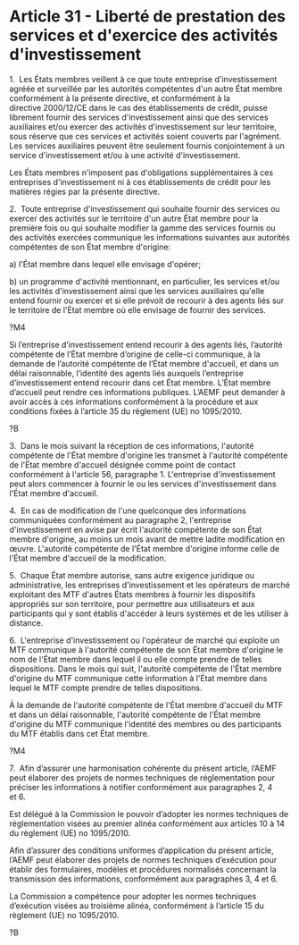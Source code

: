 # Article 31 - Liberté de prestation des services et d'exercice des activités d'investissement


1.  Les États membres veillent à ce que toute entreprise d'investissement agréée et surveillée par les autorités compétentes d'un autre État membre conformément à la présente directive, et conformément à la directive 2000/12/CE dans le cas des établissements de crédit, puisse librement fournir des services d'investissement ainsi que des services auxiliaires et/ou exercer des activités d'investissement sur leur territoire, sous réserve que ces services et activités soient couverts par l'agrément. Les services auxiliaires peuvent être seulement fournis conjointement à un service d'investissement et/ou à une activité d'investissement.

Les États membres n'imposent pas d'obligations supplémentaires à ces entreprises d'investissement ni à ces établissements de crédit pour les matières régies par la présente directive.

2.  Toute entreprise d'investissement qui souhaite fournir des services ou exercer des activités sur le territoire d'un autre État membre pour la première fois ou qui souhaite modifier la gamme des services fournis ou des activités exercées communique les informations suivantes aux autorités compétentes de son État membre d'origine:

a) l'État membre dans lequel elle envisage d'opérer;

b) un programme d'activité mentionnant, en particulier, les services et/ou les activités d'investissement ainsi que les services auxiliaires qu'elle entend fournir ou exercer et si elle prévoit de recourir à des agents liés sur le territoire de l'État membre où elle envisage de fournir des services.

?M4

Si l’entreprise d’investissement entend recourir à des agents liés, l’autorité compétente de l’État membre d’origine de celle-ci communique, à la demande de l’autorité compétente de l’État membre d'accueil, et dans un délai raisonnable, l’identité des agents liés auxquels l’entreprise d’investissement entend recourir dans cet État membre. L’État membre d’accueil peut rendre ces informations publiques. L’AEMF peut demander à avoir accès à ces informations conformément à la procédure et aux conditions fixées à l’article 35 du règlement (UE) no 1095/2010.

?B

3.  Dans le mois suivant la réception de ces informations, l'autorité compétente de l'État membre d'origine les transmet à l'autorité compétente de l'État membre d'accueil désignée comme point de contact conformément à l'article 56, paragraphe 1. L'entreprise d'investissement peut alors commencer à fournir le ou les services d'investissement dans l'État membre d'accueil.

4.  En cas de modification de l'une quelconque des informations communiquées conformément au paragraphe 2, l'entreprise d'investissement en avise par écrit l'autorité compétente de son État membre d'origine, au moins un mois avant de mettre ladite modification en œuvre. L'autorité compétente de l'État membre d'origine informe celle de l'État membre d'accueil de la modification.

5.  Chaque État membre autorise, sans autre exigence juridique ou administrative, les entreprises d'investissement et les opérateurs de marché exploitant des MTF d'autres États membres à fournir les dispositifs appropriés sur son territoire, pour permettre aux utilisateurs et aux participants qui y sont établis d'accéder à leurs systèmes et de les utiliser à distance.

6.  L'entreprise d'investissement ou l'opérateur de marché qui exploite un MTF communique à l'autorité compétente de son État membre d'origine le nom de l'État membre dans lequel il ou elle compte prendre de telles dispositions. Dans le mois qui suit, l'autorité compétente de l'État membre d'origine du MTF communique cette information à l'État membre dans lequel le MTF compte prendre de telles dispositions.

À la demande de l'autorité compétente de l'État membre d'accueil du MTF et dans un délai raisonnable, l'autorité compétente de l'État membre d'origine du MTF communique l'identité des membres ou des participants du MTF établis dans cet État membre.

?M4

7.  Afin d’assurer une harmonisation cohérente du présent article, l’AEMF peut élaborer des projets de normes techniques de réglementation pour préciser les informations à notifier conformément aux paragraphes 2, 4 et 6.

Est délégué à la Commission le pouvoir d’adopter les normes techniques de réglementation visées au premier alinéa conformément aux articles 10 à 14 du règlement (UE) no 1095/2010.

Afin d’assurer des conditions uniformes d’application du présent article, l’AEMF peut élaborer des projets de normes techniques d’exécution pour établir des formulaires, modèles et procédures normalisés concernant la transmission des informations, conformément aux paragraphes 3, 4 et 6.

La Commission a compétence pour adopter les normes techniques d’exécution visées au troisième alinéa, conformément à l’article 15 du règlement (UE) no 1095/2010.

?B
